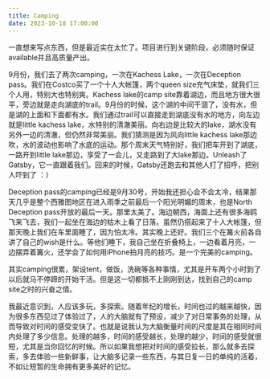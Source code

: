 ```yaml
---
title: Camping
date: 2023-10-18 17:00:00
---
```

一直想来写点东西，但是最近实在太忙了。项目进行到关键阶段，必须随时保证available并且高质量产出。


9月份，我们去了两次camping，一次在Kachess Lake，一次在Deception pass。我们在Costco买了一个十人大帐篷，两个queen size充气床垫，就我们三个人用，特别大也特别爽。Kachess lake的camp site靠着湖边，而且地方很大很平，旁边就是走向湖底的trail。9月份的时候，这个湖的中间干涸了，没有水，但是湖的上面和下面都有水。我们通过trail可以直接走到湖底没有水的地方，向左边就是little kachess lake，水特别的清澈美丽。向右边是比较大的lake，湖水没有另外一边的清澈，但仍然非常美丽。我们猜测是因为风向little kachess lake那边吹，水的波动也影响了水底的运动。那个周末天气特别好，我们把车开到了湖底，一路开到little lake那边，享受了一会儿，又走路到了大lake那边。Unleash了Gatsby，它一直跟着我们。回来的时候，Gatsby还跑去和其他人打了招呼，把别人吓到了 ：）


Deception pass的camping已经是9月30号，开始我还担心会不会太冷，结果那天几乎是整个西雅图地区在进入雨季之前最后一个阳光明媚的周末，也是North Deception pass开放的最后一天。那里太美了。海边朝西，海面上还有很多海鸥飞来飞去，我们一起坐在海边的枯木上看了日落。虽然仍搭起来了十人大帐篷，但那天晚上我们在车里面睡了，因为怕太冷。其实晚上还好。我们三个在篝火前各自讲了自己的wish是什么。等他们睡下，我自己坐在折叠椅上，一边看着月亮，一边摆弄着篝火，还学会了如何用iPhone拍月亮的技巧。是一个完美的camping。


其实camping很累，架设tent，做饭，洗碗等各种事情，尤其是开车两个小时到了以后就马不停蹄的开始干活。但是这一切都抵不上刚刚到达，找到自己的camp site之时的兴奋之情。


我最近意识到，人应该多玩，多探索。随着年纪的增长，时间也过的越来越快，因为很多东西见过了体验过了，人的大脑就有了预设，减少了对日常事务的处理，从而导致对时间的感受变快了。也就是说我认为大脑衡量时间的尺度是其在相同时间内处理了多少信息。处理的越多，时间的感受越长，处理的越少，时间的感受就很短，尤其是当你回忆的时候。所以如果我想把对时间的感受拉长，那么就多去探索，多去体验一些新鲜事，让大脑多记录一些东西，与其日复一日的单纯的活着，不如让短暂的生命拥有更多美好的记忆。
